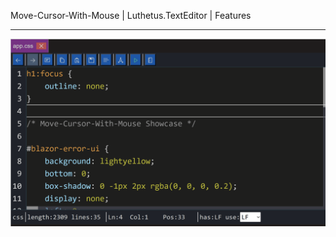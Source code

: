 Move-Cursor-With-Mouse | Luthetus.TextEditor | Features

---

![features_Move-Cursor-With-Mouse.gif](../../../Images/TextEditor/Gifs/features_Move-Cursor-With-Mouse.gif)